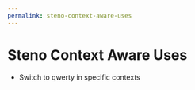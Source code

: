 ```yaml
---
permalink: steno-context-aware-uses
---
```

# Steno Context Aware Uses

- Switch to qwerty in specific contexts
